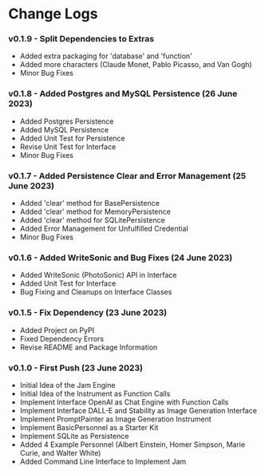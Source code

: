 # Change Logs

### v0.1.9 - Split Dependencies to Extras
- Added extra packaging for 'database' and 'function'
- Added more characters (Claude Monet, Pablo Picasso, and Van Gogh)
- Minor Bug Fixes

### v0.1.8 - Added Postgres and MySQL Persistence (26 June 2023)
- Added Postgres Persistence
- Added MySQL Persistence
- Added Unit Test for Persistence
- Revise Unit Test for Interface
- Minor Bug Fixes

### v0.1.7 - Added Persistence Clear and Error Management (25 June 2023)
- Added 'clear' method for BasePersistence
- Added 'clear' method for MemoryPersistence
- Added 'clear' method for SQLitePersistence
- Added Error Management for Unfulfilled Credential
- Minor Bug Fixes

### v0.1.6 - Added WriteSonic and Bug Fixes (24 June 2023)
- Added WriteSonic (PhotoSonic) API in Interface
- Added Unit Test for Interface
- Bug Fixing and Cleanups on Interface Classes

### v0.1.5 - Fix Dependency (23 June 2023)
- Added Project on PyPI
- Fixed Dependency Errors
- Revise README and Package Information

### v0.1.0 - First Push (23 June 2023)

- Initial Idea of the Jam Engine
- Initial Idea of the Instrument as Function Calls
- Implement Interface OpenAI as Chat Engine with Function Calls
- Implement Interface DALL-E and Stability as Image Generation Interface
- Implement PromptPainter as Image Generation Instrument
- Implement BasicPersonnel as a Starter Kit
- Implement SQLite as Persistence
- Added 4 Example Personnel (Albert Einstein, Homer Simpson, Marie Curie, and Walter White)
- Added Command Line Interface to Implement Jam